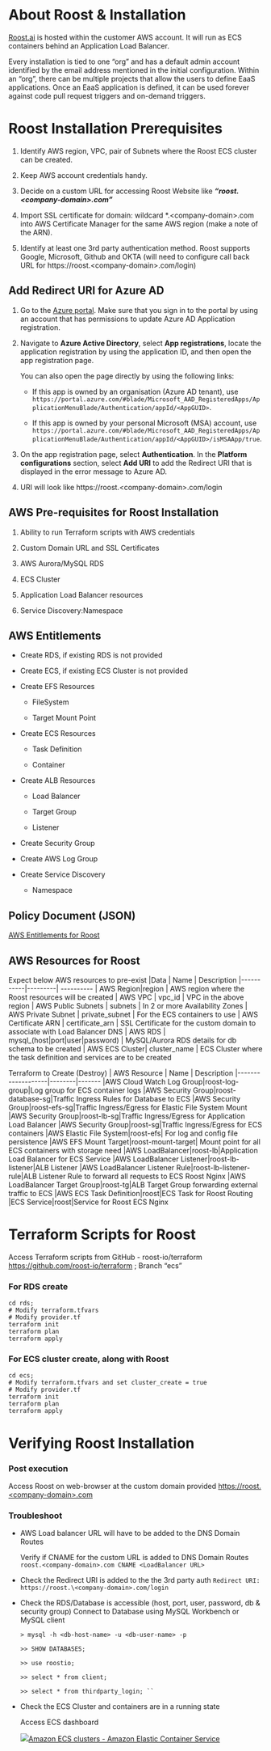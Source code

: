 ﻿# About Roost & Installation

[Roost.ai](http://roost.ai/ "http://roost.ai/") is hosted within the customer AWS account. It will run as ECS containers behind an Application Load Balancer.

Every installation is tied to one “org” and has a default admin account identified by the email address mentioned in the initial configuration. Within an “org”, there can be multiple projects that allow the users to define EaaS applications. Once an EaaS application is defined, it can be used forever against code pull request triggers and on-demand triggers.


# Roost Installation Prerequisites

1.  Identify AWS region, VPC, pair of Subnets where the Roost ECS cluster can be created.
    
2.  Keep AWS account credentials handy.
    
3.  Decide on a custom URL for accessing Roost Website like _**“roost.\<company-domain>.com”**_
    
4.  Import SSL certificate for domain: wildcard *.\<company-domain>.com into AWS Certificate Manager for the same AWS region (make a note of the ARN).
    
5.  Identify at least one 3rd party authentication method. Roost supports Google, Microsoft, Github and OKTA (will need to configure call back URL for https://roost.<company-domain\>.com/login)

## Add Redirect URI for Azure AD

1.  Go to the [Azure portal](https://portal.azure.com/ "https://portal.azure.com/"). Make sure that you sign in to the portal by using an account that has permissions to update Azure AD Application registration.
    
2.  Navigate to **Azure Active Directory**, select **App registrations**, locate the application registration by using the application ID, and then open the app registration page.
    
    You can also open the page directly by using the following links:
    
    -   If this app is owned by an organisation (Azure AD tenant), use `https://portal.azure.com/#blade/Microsoft_AAD_RegisteredApps/ApplicationMenuBlade/Authentication/appId/<AppGUID>`.
        
    -   If this app is owned by your personal Microsoft (MSA) account, use `https://portal.azure.com/#blade/Microsoft_AAD_RegisteredApps/ApplicationMenuBlade/Authentication/appId/<AppGUID>/isMSAApp/true`.
        
3.  On the app registration page, select **Authentication**. In the **Platform configurations** section, select **Add URI** to add the Redirect URI that is displayed in the error message to Azure AD.
    
4.  URI will look like https://roost.<company-domain\>.com/login

## AWS Pre-requisites for Roost Installation

1.  Ability to run Terraform scripts with AWS credentials
    
2.  Custom Domain URL and SSL Certificates
    
3.  AWS Aurora/MySQL RDS
    
4.  ECS Cluster
    
5.  Application Load Balancer resources
    
6.  Service Discovery:Namespace

## AWS Entitlements

-   Create RDS, if existing RDS is not provided
    
-   Create ECS, if existing ECS Cluster is not provided
    
-   Create EFS Resources
    
    -   FileSystem
        
    -   Target Mount Point
        
-   Create ECS Resources
    
    -   Task Definition
        
    -   Container
        
-   Create ALB Resources
    
    -   Load Balancer
        
    -   Target Group
        
    -   Listener
        
-   Create Security Group
    
-   Create AWS Log Group
    
-   Create Service Discovery
    
    -   Namespace


## Policy Document (JSON) 

[AWS Entitlements for Roost](https://github.com/roost-io/terraform/blob/b93a00135671f5a33bbfac8c07d060438180223d/aws/roost-install-policy.json)

## AWS Resources for Roost

Expect below AWS resources to pre-exist
|Data | Name | Description
|-----------|---------| ----------
| AWS Region|region | AWS region where the Roost resources will be created
| AWS VPC | vpc_id | VPC in the above region
| AWS Public Subnets | subnets | In 2 or more Availability Zones
| AWS Private Subnet | private_subnet | For the ECS containers to use
| AWS Certificate ARN |  certificate_arn | SSL Certificate for the custom domain to associate with Load Balancer DNS
| AWS RDS | mysql_(host\|port\|user\|password) | MySQL/Aurora RDS details for db schema to be created
| AWS ECS Cluster| cluster_name | ECS Cluster where the task definition and services are to be created

Terraform to Create (Destroy)
| AWS Resource | Name | Description
|-------------------|--------|-------
|AWS Cloud Watch Log Group|roost-log-group|Log group for ECS container logs
|AWS Security Group|roost-database-sg|Traffic Ingress Rules for Database to ECS 
|AWS Security Group|roost-efs-sg|Traffic Ingress/Egress for Elastic File System Mount
|AWS Security Group|roost-lb-sg|Traffic Ingress/Egress for Application Load Balancer
|AWS Security Group|roost-sg|Traffic Ingress/Egress for ECS containers
|AWS Elastic File System|roost-efs| For log and config file persistence
|AWS EFS Mount Target|roost-mount-target| Mount point for all ECS containers with storage need
|AWS LoadBalancer|roost-lb|Application Load Balancer for ECS Service
|AWS LoadBalancer Listener|roost-lb-listener|ALB Listener
|AWS LoadBalancer Listener Rule|roost-lb-listener-rule|ALB Listener Rule to forward all requests to ECS Roost Nginx
|AWS LoadBalancer Target Group|roost-tg|ALB Target Group forwarding external traffic to ECS
|AWS ECS Task Definition|roost|ECS Task for Roost Routing
|ECS Service|roost|Service for Roost ECS Nginx


# Terraform Scripts for Roost

Access Terraform scripts from GitHub - roost-io/terraform
https://github.com/roost-io/terraform ; Branch “ecs”

### For RDS create

    cd rds;
    # Modify terraform.tfvars 
    # Modify provider.tf
    terraform init
    terraform plan
    terraform apply

### For ECS cluster create, along with Roost
    cd ecs;
    # Modify terraform.tfvars and set cluster_create = true
    # Modify provider.tf
    terraform init
    terraform plan
    terraform apply


# Verifying Roost Installation

### Post execution

Access Roost on web-browser at the custom domain provided [https://roost.\<company-domain>.com](https://zbio.atlassian.net/wiki/spaces/RDD/pages/1756823581/Verifying+Roost+Installation# "#")

### **Troubleshoot**

-   AWS Load balancer URL will have to be added to the DNS Domain Routes
    
	Verify if CNAME for the custom URL is added to DNS Domain Routes
	``roost.<company-domain>.com CNAME <LoadBalancer URL>``

-   Check the Redirect URI is added to the the 3rd party auth
``Redirect URI: https://roost.\<company-domain>.com/login``


-   Check the RDS/Database is accessible (host, port, user, password, db & security group)
		Connect to Database using MySQL Workbench or MySQL client

		> mysql -h <db-host-name> -u <db-user-name> -p
		
		>> SHOW DATABASES;
		 
		>> use roostio;
		 
		>> select * from client;
		 
		>> select * from thirdparty_login; ``    


-   Check the ECS Cluster and containers are in a running state

     Access ECS dashboard
     
    [![](https://docs.aws.amazon.com/assets/images/favicon.ico)Amazon ECS clusters - Amazon Elastic Container Service](https://docs.aws.amazon.com/AmazonECS/latest/developerguide/clusters.html)

